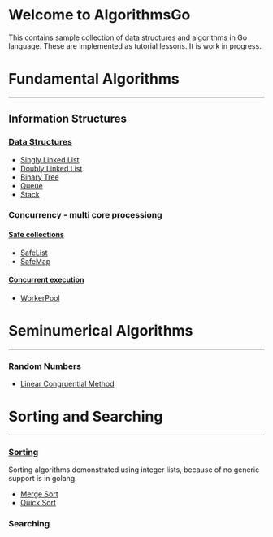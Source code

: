 # Welcome to AlgorithmsGo
This contains sample collection of data structures and algorithms in Go language. These are implemented as tutorial lessons.
It is work in progress.

# Fundamental Algorithms
---
## Information Structures
### [Data Structures](/datastructures)
  - [Singly Linked List](/datastructures/linkedList.go)
  - [Doubly Linked List](/datastructures/doubleLinkedList.go)
  - [Binary Tree](/datastructures/binaryTree.go)
  - [Queue](/datastructures/queue.go)
  - [Stack](r/datastructures/stack.go)
### Concurrency - multi core processiong
#### [Safe collections](/safecollections)
  - [SafeList](/safecollections/safeList.go)
  - [SafeMap](/safecollections/safeMap.go)
#### [Concurrent execution](/concurrency)
  - [WorkerPool](/concurrency/workerPool.go)
# Seminumerical Algorithms
---
### Random Numbers
- [Linear Congruential Method](/random/randomgenerator.go)
# Sorting and Searching
---
### [Sorting](/sorting)
Sorting algorithms demonstrated using integer lists, because of no generic support is in golang.
  - [Merge Sort](/sorting/mergeSort.go)
  - [Quick Sort](/sorting/quickSort.go)

### Searching


